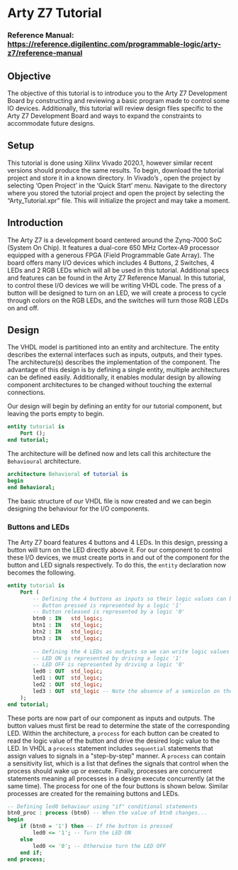 # Arty Z7 Tutorial
### Reference Manual: https://reference.digilentinc.com/programmable-logic/arty-z7/reference-manual

## Objective
The objective of this tutorial is to introduce you to the Arty Z7 Development Board by constructing and reviewing a basic program made to control some IO devices. Additionally, this tutorial will review design files specific to the Arty Z7 Development Board and ways to expand the constraints to accommodate future designs.

## Setup
This tutorial is done using Xilinx Vivado 2020.1, however similar recent versions should produce the same results. To begin, download the tutorial project and store it in a known directory. In Vivado’s , open the project by selecting ‘Open Project’ in the ‘Quick Start’ menu. Navigate to the directory where you stored the tutorial project and open the project by selecting the “Arty_Tutorial.xpr” file. This will initialize the project and may take a moment.

## Introduction
The Arty Z7 is a development board centered around the Zynq-7000 SoC (System On Chip). It features a dual-core 650 MHz Cortex-A9 processor equipped with a generous FPGA (Field Programmable Gate Array). The board offers many I/O devices which includes 4 Buttons, 2 Switches, 4 LEDs and 2 RGB LEDs which will all be used in this tutorial. Additional specs and features can be found in the Arty Z7 Reference Manual. In this tutorial, to control these I/O devices we will be writing VHDL code. The press of a button will be designed to turn on an LED, we will create a process to cycle through colors on the RGB LEDs, and the switches will turn those RGB LEDs on and off.

## Design
The VHDL model is partitioned into an entity and architecture. The entity describes the external interfaces such as inputs, outputs, and their types. The architecture(s) describes the implementation of the component. The advantage of this design is by defining a single entity, multiple architectures can be defined easily. Additionally, it enables modular design by allowing component architectures to be changed without touching the external connections.

Our design will begin by defining an entity for our tutorial component, but leaving the ports empty to begin.
```vhdl
entity tutorial is
    Port ();
end tutorial;
```
The architecture will be defined now and lets call this architecture the `Behavioural` architecture.
```vhdl
architecture Behavioral of tutorial is
begin
end Behavioral;
```
The basic structure of our VHDL file is now created and we can begin designing the behaviour for the I/O components.

### Buttons and LEDs
The Arty Z7 board features 4 buttons and 4 LEDs. In this design, pressing a button will turn on the LED directly above it. For our component to control these I/O devices, we must create ports in and out of the component for the button and LED signals respectively. To do this, the `entity` declaration now becomes the following.
```vhdl
entity tutorial is
    Port ( 
        -- Defining the 4 buttons as inputs so their logic values can be read
        -- Button pressed is represented by a logic '1'
        -- Button released is represented by a logic '0'
        btn0 : IN   std_logic;
        btn1 : IN   std_logic;
        btn2 : IN   std_logic;
        btn3 : IN   std_logic;
        
        -- Defining the 4 LEDs as outputs so we can write logic values to them
        -- LED ON is represented by driving a logic '1'
        -- LED OFF is represented by driving a logic '0'
        led0 : OUT  std_logic;
        led1 : OUT  std_logic;
        led2 : OUT  std_logic;
        led3 : OUT  std_logic -- Note the absence of a semicolon on the last port declaration. This is VHDL syntax.
    );
end tutorial;
```
These ports are now part of our component as inputs and outputs. The button values must first be read to determine the state of the corresponding LED. Within the architecture, a `process` for each button can be created to read the logic value of the button and drive the desired logic value to the LED. In VHDL a `process` statement includes `sequential` statements that assign values to signals in a "step-by-step" manner. A `process` can contain a sensitivity list, which is a list that defines the signals that control when the process should wake up or execute. Finally, processes are concurrent statements meaning all processes in a design execute concurrently (at the same time). The process for one of the four buttons is shown below. Similar processes are created for the remaining buttons and LEDs.
```vhdl
-- Defining led0 behaviour using "if" conditional statements
btn0_proc : process (btn0) -- When the value of btn0 changes...
begin
    if (btn0 = '1') then -- If the button is pressed
        led0 <= '1'; -- Turn the LED ON
    else
        led0 <= '0'; -- Otherwise turn the LED OFF
    end if;
end process;
```